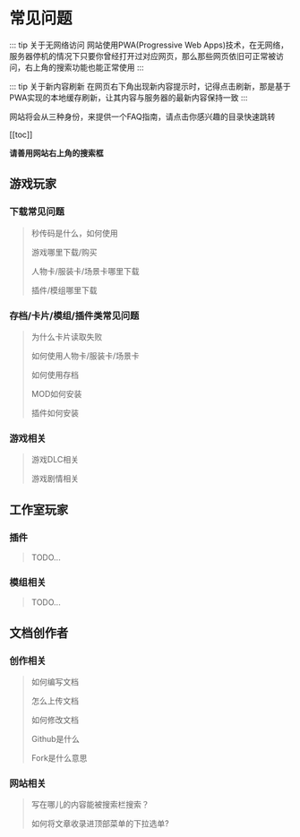 # 常见问题

::: tip 关于无网络访问
网站使用PWA(Progressive Web Apps)技术，在无网络，服务器停机的情况下只要你曾经打开过对应网页，那么那些网页依旧可正常被访问，右上角的搜索功能也能正常使用
:::

::: tip 关于新内容刷新
在网页右下角出现新内容提示时，记得点击刷新，那是基于PWA实现的本地缓存刷新，让其内容与服务器的最新内容保持一致
:::

网站将会从三种身份，来提供一个FAQ指南，请点击你感兴趣的目录快速跳转

[[toc]]

**请善用网站右上角的搜索框**

## 游戏玩家	

### 下载常见问题

> 秒传码是什么，如何使用
>
> 游戏哪里下载/购买
>
> 人物卡/服装卡/场景卡哪里下载
>
> 插件/模组哪里下载

### 存档/卡片/模组/插件类常见问题

> 为什么卡片读取失败
>
> 如何使用人物卡/服装卡/场景卡
>
> 如何使用存档
>
> MOD如何安装
>
> 插件如何安装

### 游戏相关

> 游戏DLC相关
>
> 游戏剧情相关



## 工作室玩家

### 插件

> TODO...

### 模组相关

> TODO...

## 文档创作者

### 创作相关

> 如何编写文档
>
> 怎么上传文档
>
> 如何修改文档
>
> Github是什么
>
> Fork是什么意思
>
> 



### 网站相关

> 写在哪儿的内容能被搜索栏搜索？
>
> 如何将文章收录进顶部菜单的下拉选单?
